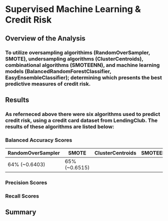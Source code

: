 # Supervised Machine Learning & Credit Risk

## Overview of the Analysis

### To utilize oversampling algorithims (RandomOverSampler, SMOTE), undersampling algorithms (ClusterCentroids), combinational algorithms (SMOTEENN), and machine learning models (BalancedRandomForestClassifier, EasyEnsembleClassifier); determining which presents the best predictive measures of credit risk. 

## Results

### As referneced above there were six algorithms used to predict credit risk, using a credit card dataset from LendingClub. The results of these algorithms are listed below:

### Balanced Accuracy Scores

| RandomOverSampler | SMOTE            | ClusterCentroids | SMOTEENN | BalancedRandomForestClassifier | EasyEnsembleClassifier |
| ----------------- | ---------------- | ---------------- | -------- | ------------------------------ | ---------------------- |
| 64% (~0.6403)     | 65% (~0.6515)     |                  |          |                                |                        |

### Precision Scores

### Recall Scores

## Summary
